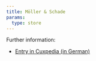 ```yaml
---
title: Möller & Schade
params:
  type: store
---
```


Further information:
* [Entry in Cuxpedia (in German)](https://cuxpedia.de/index.php?title=M%C3%B6ller_%26_Schade)
